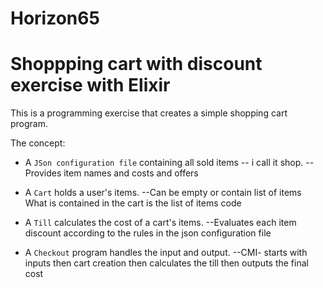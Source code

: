 # Horizon65

# Shoppping cart with discount exercise with Elixir

This is a programming exercise that creates a simple shopping cart program.

The concept:

* A `JSon configuration file` containing all sold items -- i call it shop.
    --Provides item names and costs and offers

* A `Cart` holds a user's items.
    --Can be empty or contain list of items
      What is contained in the cart is the list of items code

* A `Till` calculates the cost of a cart's items.
   --Evaluates each item discount according to the rules in the json configuration file

* A `Checkout` program handles the input and output.
   --CMI- starts with inputs then cart creation then calculates the till then outputs the final cost



